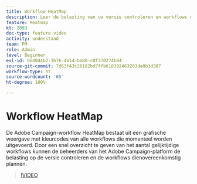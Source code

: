 ```yaml
---
title: Workflow HeatMap
description: Leer de belasting van uw versie controleren en workflows dienovereenkomstig plannen.
feature: Heatmap
kt: 2093
doc-type: feature video
activity: understand
team: PM
role: Admin
level: Beginner
exl-id: b6d0d4b2-3b76-4e14-ba80-c0f370274b04
source-git-commit: 7d63f43c26182bd7ffb618392463283da0b3d307
workflow-type: ht
source-wordcount: '65'
ht-degree: 100%

---
```


# Workflow HeatMap

De Adobe Campaign-workflow HeatMap bestaat uit een grafische weergave met kleurcodes van alle workflows die momenteel worden uitgevoerd. Door een snel overzicht te geven van het aantal gelijktijdige workflows kunnen de beheerders van het Adobe Campaign-platform de belasting op de versie controleren en de workflows dienovereenkomstig plannen.

>[!VIDEO](https://video.tv.adobe.com/v/25558?quality=12)
